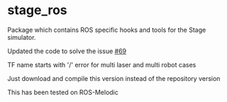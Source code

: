 # stage_ros
Package which contains ROS specific hooks and tools for the Stage simulator.

Updated the code to solve the issue [#69](https://github.com/ros-simulation/stage_ros/issues/69)

TF name starts with '/' error for multi laser and multi robot cases

Just download and compile this version instead of the repository version

This has been tested on ROS-Melodic

